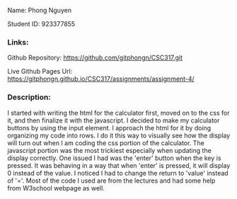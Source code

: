 Name: Phong Nguyen

Student ID: 923377855

### Links: 
Github Repository: 
https://github.com/gitphongn/CSC317.git 

Live Github Pages Url: 
https://gitphongn.github.io/CSC317/assignments/assignment-4/

### Description: 
I started with writing the html for the calculator first, moved on to the css for it, and then finalize it with the javascript. I decided to make my calculator buttons by using the input element. I approach the html for it by doing organizing my code into rows. I do it this way to visually see how the display will turn out when I am coding the css portion of the calculator. The javascript portion was the most trickiest especially when updating the display correctly. One issued I had was the 'enter' button when the key is pressed. It was behaving in a way that when 'enter' is pressed, it will display 0 instead of the value. I noticed I had to change the return to 'value' instead of '='. Most of the code I used are from the lectures and had some help from W3school webpage as well. 